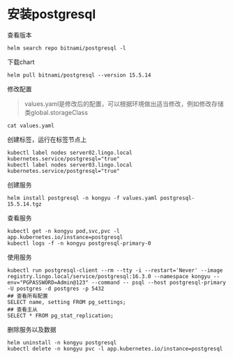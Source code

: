 # 安装postgresql

查看版本

```
helm search repo bitnami/postgresql -l
```

下载chart

```
helm pull bitnami/postgresql --version 15.5.14
```

修改配置

> values.yaml是修改后的配置，可以根据环境做出适当修改，例如修改存储类global.storageClass

```
cat values.yaml
```

创建标签，运行在标签节点上

```
kubectl label nodes server02.lingo.local kubernetes.service/postgresql="true"
kubectl label nodes server03.lingo.local kubernetes.service/postgresql="true"
```

创建服务

```shell
helm install postgresql -n kongyu -f values.yaml postgresql-15.5.14.tgz
```

查看服务

```
kubectl get -n kongyu pod,svc,pvc -l app.kubernetes.io/instance=postgresql
kubectl logs -f -n kongyu postgresql-primary-0
```

使用服务

```
kubectl run postgresql-client --rm --tty -i --restart='Never' --image  registry.lingo.local/service/postgresql:16.3.0 --namespace kongyu --env="PGPASSWORD=Admin@123" --command -- psql --host postgresql-primary -U postgres -d postgres -p 5432
## 查看所有配置
SELECT name, setting FROM pg_settings;
## 查看主从
SELECT * FROM pg_stat_replication;
```

删除服务以及数据

```
helm uninstall -n kongyu postgresql
kubectl delete -n kongyu pvc -l app.kubernetes.io/instance=postgresql
```

